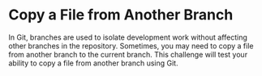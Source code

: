 # Copy a File from Another Branch

In Git, branches are used to isolate development work without affecting other branches in the repository. Sometimes, you may need to copy a file from another branch to the current branch. This challenge will test your ability to copy a file from another branch using Git.
  
